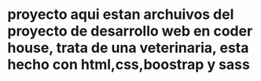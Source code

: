 # proyecto aqui estan archuivos del proyecto de desarrollo web en coder house, trata de una veterinaria, esta hecho con html,css,boostrap y sass
